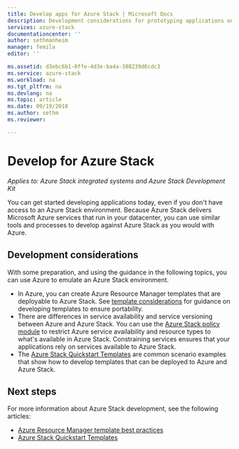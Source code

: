 ```yaml
---
title: Develop apps for Azure Stack | Microsoft Docs
description: Development considerations for prototyping applications on Azure Stack
services: azure-stack
documentationcenter: ''
author: sethmanheim
manager: femila
editor: ''

ms.assetid: d3ebc6b1-0ffe-4d3e-ba4a-388239d6cdc3
ms.service: azure-stack
ms.workload: na
ms.tgt_pltfrm: na
ms.devlang: na
ms.topic: article
ms.date: 09/19/2018
ms.author: sethm
ms.reviewer: 

---
```

# Develop for Azure Stack

*Applies to: Azure Stack integrated systems and Azure Stack Development Kit*

You can get started developing applications today, even if you don't have access to an Azure Stack environment. Because Azure Stack delivers Microsoft Azure services that run in your datacenter, you can use similar tools and processes to develop against Azure Stack as you would with Azure. 

## Development considerations

With some preparation, and using the guidance in the following topics, you can use Azure to emulate an Azure Stack environment.

* In Azure, you can create Azure Resource Manager templates that are deployable to Azure Stack. See [template considerations](azure-stack-develop-templates.md) for guidance on developing templates to ensure portability.
* There are differences in service availability and service versioning between Azure and Azure Stack. You can use the [Azure Stack policy module](azure-stack-policy-module.md) to restrict Azure service availability and resource types to what's available in Azure Stack. Constraining services ensures that your applications rely on services available to Azure Stack.
* The [Azure Stack Quickstart Templates](https://github.com/Azure/AzureStack-QuickStart-Templates) are common scenario examples that show how to develop templates that can be deployed to Azure and Azure Stack.

## Next steps

For more information about Azure Stack development, see the following articles:

- [Azure Resource Manager template best practices](azure-stack-develop-templates.md)
- [Azure Stack Quickstart Templates](https://github.com/Azure/AzureStack-QuickStart-Templates)
